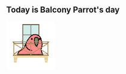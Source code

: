 <h2>Today is Balcony Parrot's day</h2><img src="https://raw.githubusercontent.com/jmhobbs/cultofthepartyparrot.com/master/parrots/hd/balconyparrot.gif" />